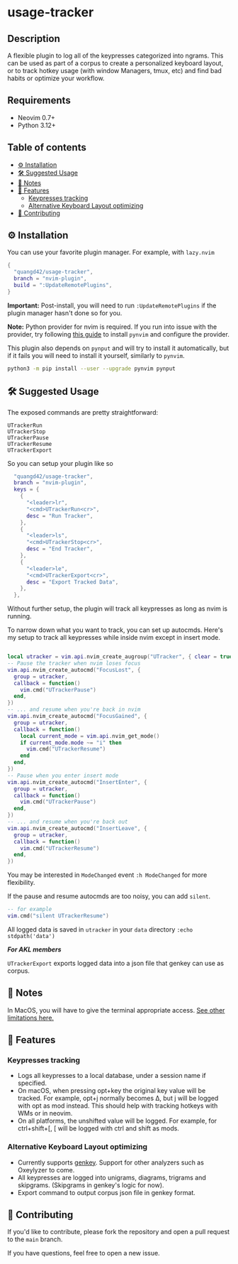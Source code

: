 # usage-tracker

## Description

A flexible plugin to log all of the keypresses categorized into ngrams.
This can be used as part of a corpus to create a personalized keyboard layout,
or to track hotkey usage (with window Managers, tmux, etc) and find bad habits
or optimize your workflow.

## Requirements

- Neovim 0.7+
- Python 3.12+

## Table of contents

<!-- toc -->

- [⚙️ Installation](#%E2%9A%99%EF%B8%8F-installation)
- [🛠️ Suggested Usage](#%F0%9F%9B%A0%EF%B8%8F-suggested-usage)
- [💬 Notes](#%F0%9F%92%AC-notes)
- [🚀 Features](#%F0%9F%9A%80-features)
  * [Keypresses tracking](#keypresses-tracking)
  * [Alternative Keyboard Layout optimizing](#alternative-keyboard-layout-optimizing)
- [🤝 Contributing](#%F0%9F%A4%9D-contributing)

<!-- tocstop -->

## ⚙️ Installation

You can use your favorite plugin manager. For example, with `lazy.nvim`

```lua
{
  "quangd42/usage-tracker",
  branch = "nvim-plugin",
  build = ":UpdateRemotePlugins",
}
```

**Important:** Post-install, you will need to run `:UpdateRemotePlugins` if the
plugin manager hasn't done so for you.

**Note:** Python provider for nvim is required. If you run into issue with the provider,
try following [this guide](https://neovim.io/doc/user/provider.html#_python-integration)
to install `pynvim` and configure the provider.

This plugin also depends on `pynput` and will try to install it automatically,
but if it fails you will need to install it yourself, similarly to `pynvim`.

```sh
python3 -m pip install --user --upgrade pynvim pynput
```

## 🛠️ Suggested Usage

The exposed commands are pretty straightforward:

```Vimscript
UTrackerRun
UTrackerStop
UTrackerPause
UTrackerResume
UTrackerExport
```

So you can setup your plugin like so

```lua
  "quangd42/usage-tracker",
  branch = "nvim-plugin",
  keys = {
    {
      "<leader>lr",
      "<cmd>UTrackerRun<cr>",
      desc = "Run Tracker",
    },
    {
      "<leader>ls",
      "<cmd>UTrackerStop<cr>",
      desc = "End Tracker",
    },
    {
      "<leader>le",
      "<cmd>UTrackerExport<cr>",
      desc = "Export Tracked Data",
    },
  },
```

Without further setup, the plugin will track all keypresses as long as nvim is running.

To narrow down what you want to track, you can set up autocmds.
Here's my setup to track all keypresses while inside nvim except in insert mode.

```lua

local utracker = vim.api.nvim_create_augroup("UTracker", { clear = true })
-- Pause the tracker when nvim loses focus
vim.api.nvim_create_autocmd("FocusLost", {
  group = utracker,
  callback = function()
    vim.cmd("UTrackerPause")
  end,
})
-- ... and resume when you're back in nvim
vim.api.nvim_create_autocmd("FocusGained", {
  group = utracker,
  callback = function()
    local current_mode = vim.api.nvim_get_mode()
    if current_mode.mode ~= "i" then
      vim.cmd("UTrackerResume")
    end
  end,
})
-- Pause when you enter insert mode
vim.api.nvim_create_autocmd("InsertEnter", {
  group = utracker,
  callback = function()
    vim.cmd("UTrackerPause")
  end,
})
-- ... and resume when you're back out
vim.api.nvim_create_autocmd("InsertLeave", {
  group = utracker,
  callback = function()
    vim.cmd("UTrackerResume")
  end,
})

```

You may be interested in `ModeChanged` event `:h ModeChanged` for more flexibility.

If the pause and resume autocmds are too noisy, you can add `silent`.

```lua
-- for example
vim.cmd("silent UTrackerResume")
```

All logged data is saved in `utracker` in your `data` directory `:echo stdpath('data')`

**_For AKL members_**

`UTrackerExport` exports logged data into a json file that genkey can use as corpus.

## 💬 Notes

In MacOS, you will have to give the terminal appropriate access.
[See other limitations here.](https://pynput.readthedocs.io/en/latest/limitations.html)

## 🚀 Features

### Keypresses tracking

- Logs all keypresses to a local database, under a session name if specified.
- On macOS, when pressing opt+key the original key value will be tracked. For example,
  opt+j normally becomes ∆, but j will be logged with opt as mod instead. This
  should help with tracking hotkeys with WMs or in neovim.
- On all platforms, the unshifted value will be logged. For example, for ctrl+shift+\[,
  \[ will be logged with ctrl and shift as mods.

### Alternative Keyboard Layout optimizing

- Currently supports [genkey](https://github.com/semilin/genkey). Support for other analyzers such as Oxeylyzer to come.
- All keypresses are logged into unigrams, diagrams, trigrams and skipgrams.
  (Skipgrams in genkey's logic for now).
- Export command to output corpus json file in genkey format.

## 🤝 Contributing

If you'd like to contribute, please fork the repository and open a pull request
to the `main` branch.

If you have questions, feel free to open a new issue.
